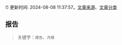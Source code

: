 :alarm_clock: 更新时间: 2024-08-08 11:37:57。[文章来源](/README.md)、[文章分类](/TAGS.md)

## 报告


> 关键字：`报告`、`月报`



